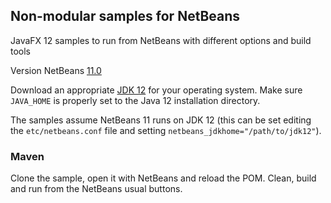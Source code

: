 ## Non-modular samples for NetBeans

JavaFX 12 samples to run from NetBeans with different options and build tools

Version NetBeans [11.0](https://netbeans.apache.org/download/nb110/nb110.html)

Download an appropriate [JDK 12](https://jdk.java.net/12/) for your operating system. Make sure `JAVA_HOME` 
is properly set to the Java 12 installation directory. 

The samples assume NetBeans 11 runs on JDK 12 (this can be set editing the `etc/netbeans.conf` file
and setting `netbeans_jdkhome="/path/to/jdk12"`).

### Maven

Clone the sample, open it with NetBeans and reload the POM. Clean, build and run
from the NetBeans usual buttons.